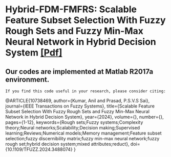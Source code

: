 # Hybrid-FDM-FMFRS: Scalable Feature Subset Selection With Fuzzy Rough Sets and Fuzzy Min-Max Neural Network in Hybrid Decision System [[Pdf]](https://ieeexplore.ieee.org/document/10738469)

## Our codes are implemented at Matlab R2017a environment. 

    If you find this code useful in your research, please consider citing:

  @ARTICLE{10738469,
      author={Kumar, Anil and Prasad, P.S.V.S Sai},
      journal={IEEE Transactions on Fuzzy Systems}, 
      title={Scalable Feature Subset Selection With Fuzzy Rough Sets and Fuzzy Min-Max Neural Network in Hybrid Decision System}, 
      year={2024},
      volume={},
      number={},
      pages={1-12},
      keywords={Rough sets;Fuzzy systems;Complexity theory;Neural networks;Scalability;Decision making;Supervised learning;Reviews;Numerical models;Memory management;Feature subset selection;fuzzy discernibility matrix;fuzzy min-max neural network;fuzzy rough set;hybrid decision system;mixed attributes;reduct},
  doi={10.1109/TFUZZ.2024.3488074}
  }
